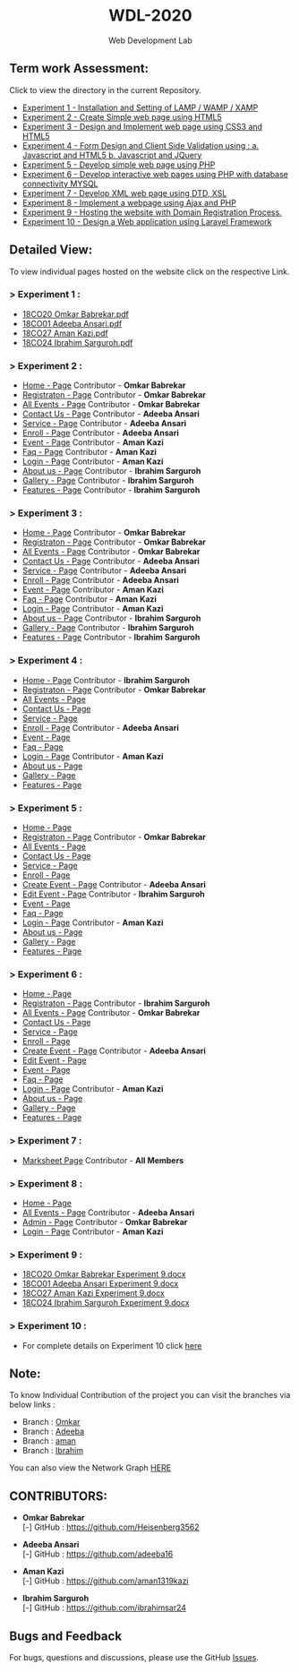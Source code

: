 <h1 align="center">WDL-2020</h1>
<p align="center">Web Development Lab</p>

## Term work Assessment:

Click to view the directory in the current Repository.
- <a href="https://github.com/Heisenberg3562/WDL-2020/tree/master/Experiment_1">Experiment 1 - Installation and Setting of LAMP / WAMP / XAMP</a>
- <a href="https://github.com/Heisenberg3562/WDL-2020/tree/master/Experiment_2">Experiment 2 - Create Simple web page using HTML5</a>
- <a href="https://github.com/Heisenberg3562/WDL-2020/tree/master/Experiment_3">Experiment 3 - Design and Implement web page using CSS3 and HTML5</a>
- <a href="https://github.com/Heisenberg3562/WDL-2020/tree/master/Experiment_4">Experiment 4 - Form Design and Client Side Validation using : a. Javascript and HTML5 b. Javascript and JQuery</a>
- <a href="https://github.com/Heisenberg3562/WDL-2020/tree/master/Experiment_5">Experiment 5 - Develop simple web page using PHP</a>
- <a href="https://github.com/Heisenberg3562/WDL-2020/tree/master/Experiment_6">Experiment 6 - Develop interactive web pages using PHP with database connectivity MYSQL</a>
- <a href="https://github.com/Heisenberg3562/WDL-2020/tree/master/Experiment_7">Experiment 7 - Develop XML web page using DTD, XSL</a>
- <a href="https://github.com/Heisenberg3562/WDL-2020/tree/master/Experiment_8">Experiment 8 - Implement a webpage using Ajax and PHP</a>
- <a href="https://github.com/Heisenberg3562/WDL-2020/tree/master/Experiment_9">Experiment 9 - Hosting the website with Domain Registration Process.</a>
- <a href="https://github.com/Heisenberg3562/Laravel-Web4Hub">Experiment 10 - Design a Web application using Laravel Framework</a>

## Detailed View:

To view individual pages hosted on the website click on the respective Link.

### > Experiment 1 :

- <a href="https://heisenberg3562.github.io/WDL-2020/Experiment_1/Omkar_Experiment_1.pdf">18CO20 Omkar Babrekar.pdf</a>
- <a href="https://heisenberg3562.github.io/WDL-2020/Experiment_1/adeeba_exp_1.pdf">18CO01 Adeeba Ansari.pdf</a>
- <a href="https://heisenberg3562.github.io/WDL-2020/Experiment_1/Aman_Experiment_1.pdf">18CO27 Aman Kazi.pdf</a>
- <a href="https://heisenberg3562.github.io/WDL-2020/Experiment_1/Ibrahim_Experiment_1.pdf">18CO24 Ibrahim Sarguroh.pdf</a>

### > Experiment 2 :

- <a href="https://heisenberg3562.github.io/WDL-2020/Experiment_2/">Home - Page</a> Contributor - <b>Omkar Babrekar</b>
- <a href="https://heisenberg3562.github.io/WDL-2020/Experiment_2/registration.html">Registraton - Page</a> Contributor - <b>Omkar Babrekar</b>
- <a href="https://heisenberg3562.github.io/WDL-2020/Experiment_2/all-events.html">All Events - Page</a> Contributor - <b>Omkar Babrekar</b>
- <a href="https://heisenberg3562.github.io/WDL-2020/Experiment_2/contact-us.html">Contact Us - Page</a> Contributor - <b>Adeeba Ansari</b>
- <a href="https://heisenberg3562.github.io/WDL-2020/Experiment_2/service-page.html">Service - Page</a> Contributor - <b>Adeeba Ansari</b>
- <a href="https://heisenberg3562.github.io/WDL-2020/Experiment_2/enroll-page.html">Enroll - Page</a> Contributor - <b>Adeeba Ansari</b>
- <a href="https://heisenberg3562.github.io/WDL-2020/Experiment_2/event-page.html">Event - Page</a> Contributor - <b>Aman Kazi</b>
- <a href="https://heisenberg3562.github.io/WDL-2020/Experiment_2/faq.html">Faq - Page</a> Contributor - <b>Aman Kazi</b>
- <a href="https://heisenberg3562.github.io/WDL-2020/Experiment_2/login.html">Login - Page</a> Contributor - <b>Aman Kazi</b>
- <a href="https://heisenberg3562.github.io/WDL-2020/Experiment_2/about-us.html">About us - Page</a> Contributor - <b>Ibrahim Sarguroh</b>
- <a href="https://heisenberg3562.github.io/WDL-2020/Experiment_2/gallery.html">Gallery - Page</a> Contributor - <b>Ibrahim Sarguroh</b>
- <a href="https://heisenberg3562.github.io/WDL-2020/Experiment_2/features.html">Features - Page</a> Contributor - <b>Ibrahim Sarguroh</b>

### > Experiment 3 :

- <a href="https://heisenberg3562.github.io/WDL-2020/Experiment_3/">Home - Page</a> Contributor - <b>Omkar Babrekar</b>
- <a href="https://heisenberg3562.github.io/WDL-2020/Experiment_3/registration.html">Registraton - Page</a> Contributor - <b>Omkar Babrekar</b>
- <a href="https://heisenberg3562.github.io/WDL-2020/Experiment_3/all-events.html">All Events - Page</a> Contributor - <b>Omkar Babrekar</b>
- <a href="https://heisenberg3562.github.io/WDL-2020/Experiment_3/contact-us.html">Contact Us - Page</a> Contributor - <b>Adeeba Ansari</b>
- <a href="https://heisenberg3562.github.io/WDL-2020/Experiment_3/service-page.html">Service - Page</a> Contributor - <b>Adeeba Ansari</b>
- <a href="https://heisenberg3562.github.io/WDL-2020/Experiment_3/enroll-page.html">Enroll - Page</a> Contributor - <b>Adeeba Ansari</b>
- <a href="https://heisenberg3562.github.io/WDL-2020/Experiment_3/event-page.html">Event - Page</a> Contributor - <b>Aman Kazi</b>
- <a href="https://heisenberg3562.github.io/WDL-2020/Experiment_3/faq.html">Faq - Page</a> Contributor - <b>Aman Kazi</b>
- <a href="https://heisenberg3562.github.io/WDL-2020/Experiment_3/login.html">Login - Page</a> Contributor - <b>Aman Kazi</b>
- <a href="https://heisenberg3562.github.io/WDL-2020/Experiment_3/about-us.html">About us - Page</a> Contributor - <b>Ibrahim Sarguroh</b>
- <a href="https://heisenberg3562.github.io/WDL-2020/Experiment_3/gallery.html">Gallery - Page</a> Contributor - <b>Ibrahim Sarguroh</b>
- <a href="https://heisenberg3562.github.io/WDL-2020/Experiment_3/features.html">Features - Page</a> Contributor - <b>Ibrahim Sarguroh</b>

### > Experiment 4 :

- <a href="https://heisenberg3562.github.io/WDL-2020/Experiment_4/">Home - Page</a> Contributor - <b>Ibrahim Sarguroh</b>
- <a href="https://heisenberg3562.github.io/WDL-2020/Experiment_4/registration.html">Registraton - Page</a> Contributor - <b>Omkar Babrekar</b>
- <a href="https://heisenberg3562.github.io/WDL-2020/Experiment_4/all-events.html">All Events - Page</a>
- <a href="https://heisenberg3562.github.io/WDL-2020/Experiment_4/contact-us.html">Contact Us - Page</a>
- <a href="https://heisenberg3562.github.io/WDL-2020/Experiment_4/service-page.html">Service - Page</a>
- <a href="https://heisenberg3562.github.io/WDL-2020/Experiment_4/enroll-page.html">Enroll - Page</a> Contributor - <b>Adeeba Ansari</b>
- <a href="https://heisenberg3562.github.io/WDL-2020/Experiment_4/event-page.html">Event - Page</a>
- <a href="https://heisenberg3562.github.io/WDL-2020/Experiment_4/faq.html">Faq - Page</a>
- <a href="https://heisenberg3562.github.io/WDL-2020/Experiment_4/login.html">Login - Page</a> Contributor - <b>Aman Kazi</b>
- <a href="https://heisenberg3562.github.io/WDL-2020/Experiment_4/about-us.html">About us - Page</a>
- <a href="https://heisenberg3562.github.io/WDL-2020/Experiment_4/gallery.html">Gallery - Page</a>
- <a href="https://heisenberg3562.github.io/WDL-2020/Experiment_4/features.html">Features - Page</a>

### > Experiment 5 :

- <a href="https://wdl.web4hub.ml/exp5/">Home - Page</a>
- <a href="https://wdl.web4hub.ml/exp5/registration.php">Registraton - Page</a> Contributor - <b>Omkar Babrekar</b>
- <a href="https://wdl.web4hub.ml/exp5/all-events.php">All Events - Page</a>
- <a href="https://wdl.web4hub.ml/exp5/contact-us.php">Contact Us - Page</a>
- <a href="https://wdl.web4hub.ml/exp5/service-page.php">Service - Page</a>
- <a href="https://wdl.web4hub.ml/exp5/enroll-page.php">Enroll - Page</a>
- <a href="https://wdl.web4hub.ml/exp5/create-event.php">Create Event - Page</a> Contributor - <b>Adeeba Ansari</b>
- <a href="https://wdl.web4hub.ml/exp5/edit-event.php">Edit Event - Page</a> Contributor - <b>Ibrahim Sarguroh</b>
- <a href="https://wdl.web4hub.ml/exp5/event-page.php">Event - Page</a>
- <a href="https://wdl.web4hub.ml/exp5/faq.php">Faq - Page</a>
- <a href="https://wdl.web4hub.ml/exp5/login.php">Login - Page</a> Contributor - <b>Aman Kazi</b>
- <a href="https://wdl.web4hub.ml/exp5/about-us.php">About us - Page</a>
- <a href="https://wdl.web4hub.ml/exp5/gallery.php">Gallery - Page</a>
- <a href="https://wdl.web4hub.ml/exp5/features.php">Features - Page</a>

### > Experiment 6 :

- <a href="https://wdl.web4hub.ml/">Home - Page</a>
- <a href="https://wdl.web4hub.ml/registration.php">Registraton - Page</a> Contributor - <b>Ibrahim Sarguroh</b>
- <a href="https://wdl.web4hub.ml/all-events.php">All Events - Page</a> Contributor - <b>Omkar Babrekar</b>
- <a href="https://wdl.web4hub.ml/contact-us.php">Contact Us - Page</a>
- <a href="https://wdl.web4hub.ml/service-page.php">Service - Page</a>
- <a href="https://wdl.web4hub.ml/enroll-page.php">Enroll - Page</a>
- <a href="https://wdl.web4hub.ml/create-event.php">Create Event - Page</a> Contributor - <b>Adeeba Ansari</b>
- <a href="https://wdl.web4hub.ml/edit-event.php">Edit Event - Page</a>
- <a href="https://wdl.web4hub.ml/event-page.php">Event - Page</a>
- <a href="https://wdl.web4hub.ml/faq.php">Faq - Page</a>
- <a href="https://wdl.web4hub.ml/login.php">Login - Page</a> Contributor - <b>Aman Kazi</b>
- <a href="https://wdl.web4hub.ml/about-us.php">About us - Page</a>
- <a href="https://wdl.web4hub.ml/gallery.php">Gallery - Page</a>
- <a href="https://wdl.web4hub.ml/features.php">Features - Page</a>

### > Experiment 7 :

- <a href="https://wdl.web4hub.ml/loadxml.html">Marksheet Page</a> Contributor - <b>All Members</b>

### > Experiment 8 :

- <a href="https://wdl.web4hub.ml/">Home - Page</a>
- <a href="https://wdl.web4hub.ml/all-events.php">All Events - Page</a> Contributor - <b>Adeeba Ansari</b>
- <a href="https://wdl.web4hub.ml/admin.php">Admin - Page</a> Contributor - <b>Omkar Babrekar</b>
- <a href="https://wdl.web4hub.ml/login.php">Login - Page</a> Contributor - <b>Aman Kazi</b>

### > Experiment 9 :

- <a href="https://wdl.web4hub.ml/18CO20_Experiment_9.docx">18CO20 Omkar Babrekar Experiment 9.docx</a>
- <a href="https://wdl.web4hub.ml/18CO01_Experiment_9.docx">18CO01 Adeeba Ansari Experiment 9.docx</a>
- <a href="https://wdl.web4hub.ml/18CO27_Experiment_9.docx">18CO27 Aman Kazi Experiment 9.docx</a>
- <a href="https://wdl.web4hub.ml/18CO24_Experiment_9.docx">18CO24 Ibrahim Sarguroh Experiment 9.docx</a>

### > Experiment 10 :

- For complete details on Experiment 10 click <a href="https://github.com/Heisenberg3562/Laravel-Web4Hub">here</a>

## Note:

To know Individual Contribution of the project you can visit the branches via below links :
- Branch : <a href="https://github.com/Heisenberg3562/WDL-2020/tree/Omkar">Omkar</a>
- Branch : <a href="https://github.com/Heisenberg3562/WDL-2020/tree/Adeeba">Adeeba</a>
- Branch : <a href="https://github.com/Heisenberg3562/WDL-2020/tree/aman">aman</a>
- Branch : <a href="https://github.com/Heisenberg3562/WDL-2020/tree/Ibrahim">Ibrahim</a>

You can also view the Network Graph <a href="https://github.com/Heisenberg3562/WDL-2020/network">HERE</a>

## CONTRIBUTORS:

- **Omkar Babrekar**<br>
[-] GitHub : <a href="https://github.com/Heisenberg3562">https://github.com/Heisenberg3562</a>

- **Adeeba Ansari**<br>
[-] GitHub : <a href="https://github.com/adeeba16">https://github.com/adeeba16</a>

- **Aman Kazi**<br>
[-] GitHub : <a href="https://github.com/aman1319kazi">https://github.com/aman1319kazi</a>

- **Ibrahim Sarguroh**<br>
[-] GitHub : <a href="https://github.com/ibrahimsar24">https://github.com/ibrahimsar24</a>

## Bugs and Feedback

For bugs, questions and discussions, please use the GitHub [Issues](https://github.com/Heisenberg3562/WDL-2020/issues).
